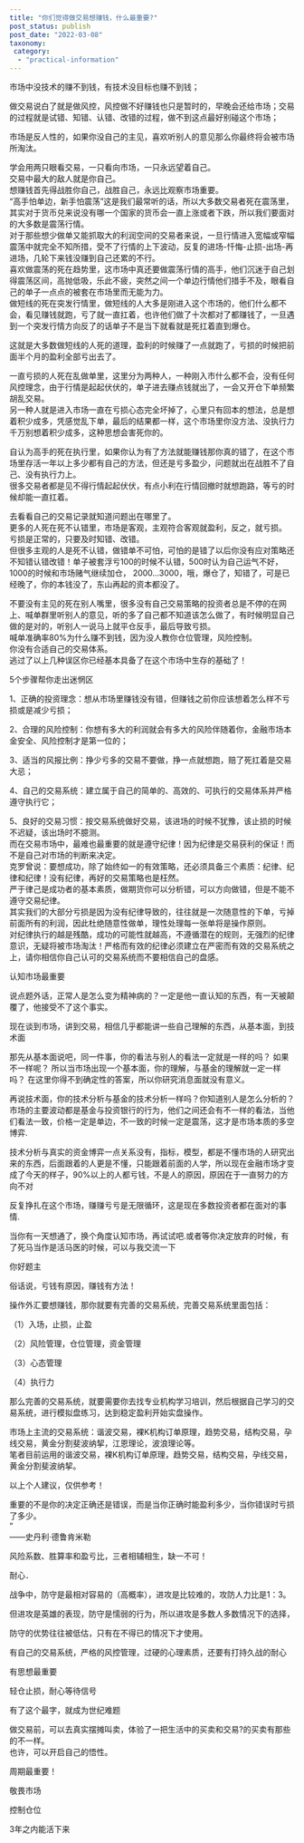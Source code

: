 ```yaml
---
title: "你们觉得做交易想赚钱，什么最重要?"
post_status: publish
post_date: "2022-03-08"
taxonomy:
 category: 
  - "practical-information"
---
```


市场中没技术的赚不到钱，有技术没目标也赚不到钱；

做交易说白了就是做风控，风控做不好赚钱也只是暂时的，早晚会还给市场；交易的过程就是试错、知错、认错、改错的过程，做不到这点最好别碰这个市场；

市场是反人性的，如果你没自己的主见，喜欢听别人的意见那么你最终将会被市场所淘汰。  

学会用两只眼看交易，一只看向市场，一只永远望着自己。  
交易中最大的敌人就是你自己。  
想赚钱首先得战胜你自己，战胜自己，永远比观察市场重要。  
“高手怕单边，新手怕震荡”这是我们最常听的话，所以大多数交易者死在震荡里，其实对于货币兑来说没有哪一个国家的货币会一直上涨或者下跌，所以我们要面对的大多数是震荡行情。  
对于那些想少做单又能抓取大的利润空间的交易者来说，一旦行情进入宽幅或窄幅震荡中就完全不知所措，受不了行情的上下波动，反复的进场-忏悔-止损-出场-再进场，几轮下来钱没赚到自己还累的不行。  
喜欢做震荡的死在趋势里，这市场中真还要做震荡行情的高手，他们沉迷于自己划得震荡区间，高抛低吸，乐此不疲，突然之间一个单边行情他们措手不及，眼看自己的单子一点点的被套在市场里而无能为力。  
做短线的死在突发行情里，做短线的人大多是刚进入这个市场的，他们什么都不会，看见赚钱就跑，亏了就一直扛着，也许他们做了十次都对了都赚钱了，一旦遇到一个突发行情方向反了的话单子不是当下就看就是死扛着直到爆仓。  

这就是大多数做短线的人死的道理，盈利的时候赚了一点就跑了，亏损的时候把前面半个月的盈利全部亏出去了。  

一直亏损的人死在乱做单里，这里分为两种人，一种刚入市什么都不会，没有任何风控理念，由于行情是起起伏伏的，单子进去赚点钱就出了，一会又开仓下单频繁胡乱交易。  
另一种人就是进入市场一直在亏损心态完全坏掉了，心里只有回本的想法，总是想着积少成多，凭感觉乱下单，最后的结果都一样，这个市场里你没方法、没执行力千万别想着积少成多，这种思想会害死你的。  

自认为高手的死在执行里，如果你认为有了方法就能赚钱那你真的错了，在这个市场里存活一年以上多少都有自己的方法，但还是亏多盈少，问题就出在战胜不了自己、没有执行力上。  
很多交易者都是见不得行情起起伏伏，有点小利在行情回撤时就想跑路，等亏的时候却能一直扛着。  

去看看自己的交易记录就知道问题出在哪里了。  
更多的人死在死不认错里，市场是客观，主观符合客观就盈利，反之，就亏损。  
亏损是正常的，只要及时知错、改错。  
但很多主观的人是死不认错，做错单不可怕，可怕的是错了以后你没有应对策略还不知错认错改错！单子被套浮亏100的时候不认错，500时认为自己运气不好，1000的时候和市场赌气继续加仓， 2000…3000，哦，爆仓了，知错了，可是已经晚了，你的本钱没了，东山再起的资本都没了。  

不要没有主见的死在别人嘴里，很多没有自己交易策略的投资者总是不停的在网上、喊单群里听别人的意见，听的多了自己都不知道该怎么做了，有时候明显自己做的是对的，听别人一说马上就平仓反手，最后导致亏损。  
喊单准确率80%为什么赚不到钱，因为没人教你仓位管理，风险控制。  
你没有合适自己的交易体系。  
逃过了以上几种误区你已经基本具备了在这个市场中生存的基础了！ 

5个步骤帮你走出迷惘区 

1、正确的投资理念：想从市场里赚钱没有错，但赚钱之前你应该想着怎么样不亏损或是减少亏损； 

2、合理的风险控制：你想有多大的利润就会有多大的风险伴随着你，金融市场本金安全、风险控制才是第一位的；

3、适当的风报比例：挣少亏多的交易不要做，挣一点就想跑，赔了死扛着是交易大忌； 

4、自己的交易系统：建立属于自己的简单的、高效的、可执行的交易体系并严格遵守执行它； 

5、良好的交易习惯：按交易系统做好交易，该进场的时候不犹豫，该止损的时候不迟疑，该出场时不臆测。  
而在交易市场中，最难也最重要的就是遵守纪律！因为纪律是交易获利的保证！而不是自己对市场的判断来决定。  
克罗曾说：要想成功，除了始终如一的有效策略，还必须具备三个素质：纪律、纪律和纪律！没有纪律，再好的交易策略也是枉然。  
严于律己是成功者的基本素质，做期货你可以分析错，可以方向做错，但是不能不遵守交易纪律。  
其实我们的大部分亏损是因为没有纪律导致的，往往就是一次随意性的下单，亏掉前面所有的利润，因此杜绝随意性做单，理性处理每一张单将是操作原则。  
对纪律执行的越是残酷，成功的可能性就越高，不遵循潜在的规则，无强烈的纪律意识，无疑将被市场淘汰！严格而有效的纪律必须建立在严密而有效的交易系统之上，请你相信你自己认可的交易系统而不要相信自己的盘感。  

认知市场最重要

说点题外话，正常人是怎么变为精神病的？一定是他一直认知的东西，有一天被颠覆了，他接受不了这个事实。  

现在谈到市场，讲到交易，相信几乎都能讲一些自己理解的东西，从基本面，到技术面

那先从基本面说吧，同一件事，你的看法与别人的看法一定就是一样的吗？ 如果不一样呢？ 所以当市场出现一个基本面，你的理解，与基金的理解就一定一样吗？ 在这里你得不到确定性的答案，所以你研究消息面就没有意义。  

再说技术面，你的技术分析与基金的技术分析一样吗？你知道别人是怎么分析的？市场的主要波动都是基金与投资银行的行为，他们之间还会有不一样的看法，当他们看法一致，价格一定是单边，不一致的时候一定是震荡，这才是市场本质的多空博弈.

技术分析与真实的资金博弈一点关系没有，指标，模型，都是不懂市场的人研究出来的东西，后面跟着的人更是不懂，只能跟着前面的人学，所以现在金融市场才变成了今天的样子，90%以上的人都亏钱，不是人的原因，原因在于一直努力的方向不对

反复挣扎在这个市场，赚赚亏亏是无限循环，这是现在多数投资者都在面对的事情.

当你有一天想通了，换个角度认知市场，再试试吧.或者等你决定放弃的时候，有了死马当作是活马医的时候，可以与我交流一下

你好题主

俗话说，亏钱有原因，赚钱有方法​！

操作外汇要想赚钱，那你就要有完善的交易系统，完善交易系统里面包括：

（1）入场，止损，止盈

（2）风险管理，仓位管理，资金管理

（3）心态管理

（4）执行力

那么完善的交易系统，就要需要你去找专业机构学习培训，然后根据自己学习的交易系统，进行模拟盘练习，达到稳定盈利开始实盘操作。  

市场上主流的交易系统：谐波交易，裸K机构订单原理​，趋势交易，结构交易，孕线交易，黄金分割斐波纳挈，江恩理论，波浪理论等。  
笔者目前运用的谐波交易，裸K机构订单原理​，趋势交易，结构交易，孕线交易，黄金分割斐波纳挈。  

以上个人建议，仅供参考！

重要的不是你的决定正确还是错误，而是当你正确时能盈利多少，当你错误时亏损了多少。  
”  
——史丹利·德鲁肯米勒  

风险系数、胜算率和盈亏比，三者相辅相生，缺一不可！

耐心．

战争中，防守是最相对容易的（高概率），进攻是比较难的，攻防人力比是1：3。  

但进攻是英雄的表现，防守是懦弱的行为，所以进攻是多数人多数情况下的选择，

防守的优势往往被低估，只有在不得已的情况下才使用。  

有自己的交易系统，严格的风控管理，过硬的心理素质，还要有打持久战的耐心

有思想最重要

轻仓止损，耐心等待信号

有了这个最字，就成为世纪难题

做交易前，可以去真实摆摊叫卖，体验了一把生活中的买卖和交易?️的买卖有那些的不一样。  
也许，可以开启自己的悟性。  

周期最重要！

敬畏市场

控制仓位

3年之内能活下来
